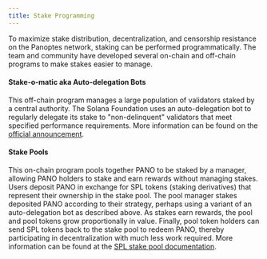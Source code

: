 ```yaml
---
title: Stake Programming
---
```


To maximize stake distribution, decentralization, and censorship resistance on
the Panoptes network, staking can be performed programmatically. The team
and community have developed several on-chain and off-chain programs to make
stakes easier to manage.

#### Stake-o-matic aka Auto-delegation Bots
This off-chain program manages a large population of validators staked by a
central authority. The Solana Foundation uses an auto-delegation bot to regularly delegate its
stake to "non-delinquent" validators that meet specified performance requirements. More information can be found on the
[official announcement](https://forums.solana.com/t/stake-o-matic-delegation-matching-program/790).

#### Stake Pools
This on-chain program pools together PANO to be staked by a manager, allowing PANO
holders to stake and earn rewards without managing stakes.
Users deposit PANO in exchange for SPL tokens (staking derivatives) that represent their ownership in the stake pool. The pool
manager stakes deposited PANO according to their strategy, perhaps using a variant
of an auto-delegation bot as described above. As stakes earn rewards, the pool and pool tokens
grow proportionally in value. Finally, pool token holders can send SPL tokens
back to the stake pool to redeem PANO, thereby participating in decentralization with much
less work required. More information can be found at the
[SPL stake pool documentation](https://spl.solana.com/stake-pool).
